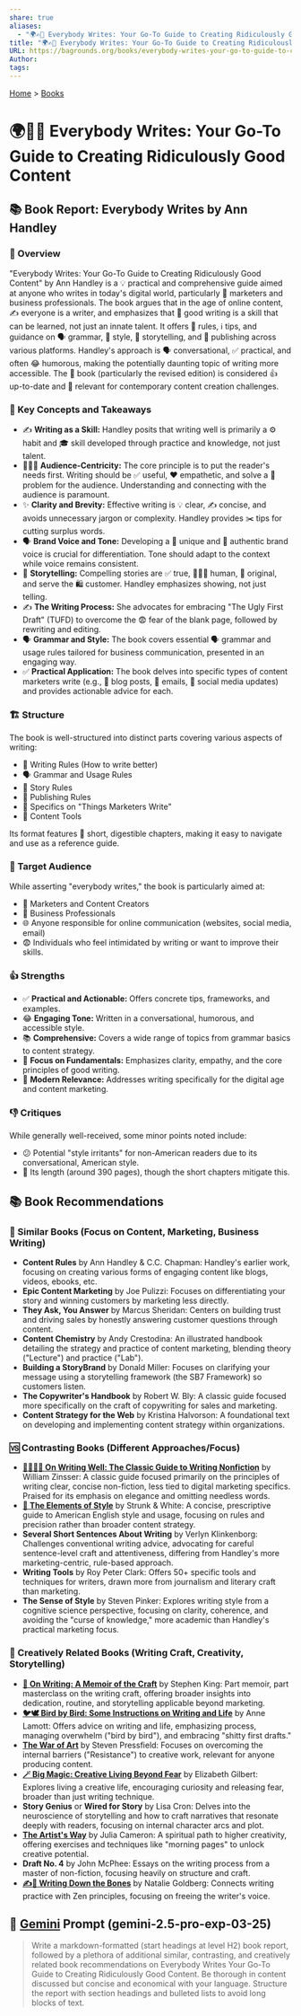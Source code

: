 ```yaml
---
share: true
aliases:
  - "🌍✍🏿 Everybody Writes: Your Go-To Guide to Creating Ridiculously Good Content"
title: "🌍✍🏿 Everybody Writes: Your Go-To Guide to Creating Ridiculously Good Content"
URL: https://bagrounds.org/books/everybody-writes-your-go-to-guide-to-creating-ridiculously-good-content
Author: 
tags: 
---
```

[Home](../index.md) > [Books](./index.md)  
# 🌍✍🏿 Everybody Writes: Your Go-To Guide to Creating Ridiculously Good Content  
## 📚 Book Report: Everybody Writes by Ann Handley  
  
### 📝 Overview  
"Everybody Writes: Your Go-To Guide to Creating Ridiculously Good Content" by Ann Handley is a 💡 practical and comprehensive guide aimed at anyone who writes in today's digital world, particularly 📣 marketers and business professionals. The book argues that in the age of online content, ✍️ everyone is a writer, and emphasizes that 💯 good writing is a skill that can be learned, not just an innate talent. It offers 📏 rules, ℹ️ tips, and guidance on 🗣️ grammar, 🎨 style, 📖 storytelling, and 📰 publishing across various platforms. Handley's approach is 🗣️ conversational, ✅ practical, and often 😂 humorous, making the potentially daunting topic of writing more accessible. The 📖 book (particularly the revised edition) is considered 👍 up-to-date and 🎯 relevant for contemporary content creation challenges.  
  
### 🔑 Key Concepts and Takeaways  
* ✍️ **Writing as a Skill:** Handley posits that writing well is primarily a ⚙️ habit and 🎓 skill developed through practice and knowledge, not just talent.  
* 🧑‍🤝‍🧑 **Audience-Centricity:** The core principle is to put the reader's needs first. Writing should be ✅ useful, ❤️ empathetic, and solve a 🧩 problem for the audience. Understanding and connecting with the audience is paramount.  
* ✨ **Clarity and Brevity:** Effective writing is 💡 clear, ✍️ concise, and avoids unnecessary jargon or complexity. Handley provides ✂️ tips for cutting surplus words.  
* 🗣️ **Brand Voice and Tone:** Developing a 📢 unique and 💯 authentic brand voice is crucial for differentiation. Tone should adapt to the context while voice remains consistent.  
* 📖 **Storytelling:** Compelling stories are ✅ true, 🧑‍🤝‍🧑 human, 💯 original, and serve the 🛍️ customer. Handley emphasizes showing, not just telling.  
* ✍️ **The Writing Process:** She advocates for embracing "The Ugly First Draft" (TUFD) to overcome the 😨 fear of the blank page, followed by rewriting and editing.  
* 🗣️ **Grammar and Style:** The book covers essential 🗣️ grammar and usage rules tailored for business communication, presented in an engaging way.  
* ✅ **Practical Application:** The book delves into specific types of content marketers write (e.g., 📝 blog posts, 📧 emails, 📱 social media updates) and provides actionable advice for each.  
  
### 🏗️ Structure  
The book is well-structured into distinct parts covering various aspects of writing:  
* 📏 Writing Rules (How to write better)  
* 🗣️ Grammar and Usage Rules  
* 📖 Story Rules  
* 📰 Publishing Rules  
* 📱 Specifics on "Things Marketers Write"  
* 🧰 Content Tools  
  
Its format features 🤏 short, digestible chapters, making it easy to navigate and use as a reference guide.  
  
### 🎯 Target Audience  
While asserting "everybody writes," the book is particularly aimed at:  
* 📣 Marketers and Content Creators  
* 💼 Business Professionals  
* 🌐 Anyone responsible for online communication (websites, social media, email)  
* 😨 Individuals who feel intimidated by writing or want to improve their skills.  
  
### 👍 Strengths  
* ✅ **Practical and Actionable:** Offers concrete tips, frameworks, and examples.  
* 😂 **Engaging Tone:** Written in a conversational, humorous, and accessible style.  
* 📚 **Comprehensive:** Covers a wide range of topics from grammar basics to content strategy.  
* 💯 **Focus on Fundamentals:** Emphasizes clarity, empathy, and the core principles of good writing.  
* 📅 **Modern Relevance:** Addresses writing specifically for the digital age and content marketing.  
  
### 👎 Critiques  
While generally well-received, some minor points noted include:  
* 😕 Potential "style irritants" for non-American readers due to its conversational, American style.  
* 📏 Its length (around 390 pages), though the short chapters mitigate this.  
  
## 📚 Book Recommendations  
### 👯 Similar Books (Focus on Content, Marketing, Business Writing)  
* **Content Rules** by Ann Handley & C.C. Chapman: Handley's earlier work, focusing on creating various forms of engaging content like blogs, videos, ebooks, etc.  
* **Epic Content Marketing** by Joe Pulizzi: Focuses on differentiating your story and winning customers by marketing less directly.  
* **They Ask, You Answer** by Marcus Sheridan: Centers on building trust and driving sales by honestly answering customer questions through content.  
* **Content Chemistry** by Andy Crestodina: An illustrated handbook detailing the strategy and practice of content marketing, blending theory ("Lecture") and practice ("Lab").  
* **Building a StoryBrand** by Donald Miller: Focuses on clarifying your message using a storytelling framework (the SB7 Framework) so customers listen.  
* **The Copywriter's Handbook** by Robert W. Bly: A classic guide focused more specifically on the craft of copywriting for sales and marketing.  
* **Content Strategy for the Web** by Kristina Halvorson: A foundational text on developing and implementing content strategy within organizations.  
  
### 🆚 Contrasting Books (Different Approaches/Focus)  
* **[✍🏼👍🏼 On Writing Well: The Classic Guide to Writing Nonfiction](./on-writing-well.md)** by William Zinsser: A classic guide focused primarily on the principles of writing clear, concise non-fiction, less tied to digital marketing specifics. Praised for its emphasis on elegance and omitting needless words.  
* **[🦢 The Elements of Style](./the-elements-of-style.md)** by Strunk & White: A concise, prescriptive guide to American English style and usage, focusing on rules and precision rather than broader content strategy.  
* **Several Short Sentences About Writing** by Verlyn Klinkenborg: Challenges conventional writing advice, advocating for careful sentence-level craft and attentiveness, differing from Handley's more marketing-centric, rule-based approach.  
* **Writing Tools** by Roy Peter Clark: Offers 50+ specific tools and techniques for writers, drawn more from journalism and literary craft than marketing.  
* **The Sense of Style** by Steven Pinker: Explores writing style from a cognitive science perspective, focusing on clarity, coherence, and avoiding the "curse of knowledge," more academic than Handley's practical marketing focus.  
  
### 🎨 Creatively Related Books (Writing Craft, Creativity, Storytelling)  
* **[📜 On Writing: A Memoir of the Craft](./on-writing.md)** by Stephen King: Part memoir, part masterclass on the writing craft, offering broader insights into dedication, routine, and storytelling applicable beyond marketing.  
* **[🐦🕊️ Bird by Bird: Some Instructions on Writing and Life](./bird-by-bird.md)** by Anne Lamott: Offers advice on writing and life, emphasizing process, managing overwhelm ("bird by bird"), and embracing "shitty first drafts."  
* **[The War of Art](./the-war-of-art.md)** by Steven Pressfield: Focuses on overcoming the internal barriers ("Resistance") to creative work, relevant for anyone producing content.  
* **[🪄 Big Magic: Creative Living Beyond Fear](./big-magic.md)** by Elizabeth Gilbert: Explores living a creative life, encouraging curiosity and releasing fear, broader than just writing technique.  
* **Story Genius** or **Wired for Story** by Lisa Cron: Delves into the neuroscience of storytelling and how to craft narratives that resonate deeply with readers, focusing on internal character arcs and plot.  
* **[The Artist's Way](./the-artists-way.md)** by Julia Cameron: A spiritual path to higher creativity, offering exercises and techniques like "morning pages" to unlock creative potential.  
* **Draft No. 4** by John McPhee: Essays on the writing process from a master of non-fiction, focusing heavily on structure and craft.  
* **[✍️🦴 Writing Down the Bones](./writing-down-the-bones.md)** by Natalie Goldberg: Connects writing practice with Zen principles, focusing on freeing the writer's voice.  
  
## 💬 [Gemini](../software/gemini.md) Prompt (gemini-2.5-pro-exp-03-25)  
> Write a markdown-formatted (start headings at level H2) book report, followed by a plethora of additional similar, contrasting, and creatively related book recommendations on Everybody Writes Your Go-To Guide to Creating Ridiculously Good Content. Be thorough in content discussed but concise and economical with your language. Structure the report with section headings and bulleted lists to avoid long blocks of text.